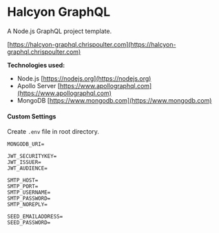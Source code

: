 # Halcyon GraphQL

A Node.js GraphQL project template.

[https://halcyon-graphql.chrispoulter.com](https://halcyon-graphql.chrispoulter.com)

**Technologies used:**

-   Node.js
    [https://nodejs.org](https://nodejs.org)
-   Apollo Server
    [https://www.apollographql.com](https://www.apollographql.com)
-   MongoDB
    [https://www.mongodb.com](https://www.mongodb.com)

#### Custom Settings

Create `.env` file in root directory.

```
MONGODB_URI=

JWT_SECURITYKEY=
JWT_ISSUER=
JWT_AUDIENCE=

SMTP_HOST=
SMTP_PORT=
SMTP_USERNAME=
SMTP_PASSWORD=
SMTP_NOREPLY=

SEED_EMAILADDRESS=
SEED_PASSWORD=
```
